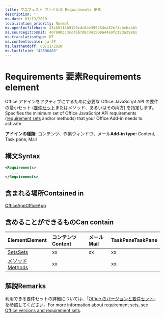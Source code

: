 ```yaml
---
title: マニフェスト ファイルの Requirements 要素
description: ''
ms.date: 03/19/2019
localization_priority: Normal
ms.openlocfilehash: 43c66118b9129c4c8ae395254ea82ef1cbcbaab1
ms.sourcegitcommit: 4079903c3cc45b7d8c041509a44e9fc38da399b1
ms.translationtype: MT
ms.contentlocale: ja-JP
ms.lasthandoff: 03/11/2020
ms.locfileid: "42596460"
---
```

# <a name="requirements-element"></a><span data-ttu-id="0539c-102">Requirements 要素</span><span class="sxs-lookup"><span data-stu-id="0539c-102">Requirements element</span></span>

<span data-ttu-id="0539c-103">Office アドインをアクティブにするために必要な Office JavaScript API の要件の最小セット ([要件セット](../../develop/office-versions-and-requirement-sets.md#specify-office-hosts-and-requirement-sets)またはメソッド、あるいはその両方) を指定します。</span><span class="sxs-lookup"><span data-stu-id="0539c-103">Specifies the minimum set of Office JavaScript API requirements ([requirement sets](../../develop/office-versions-and-requirement-sets.md#specify-office-hosts-and-requirement-sets) and/or methods) that your Office Add-in needs to activate.</span></span>

<span data-ttu-id="0539c-104">**アドインの種類:** コンテンツ、作業ウィンドウ、メール</span><span class="sxs-lookup"><span data-stu-id="0539c-104">**Add-in type:** Content, Task pane, Mail</span></span>

## <a name="syntax"></a><span data-ttu-id="0539c-105">構文</span><span class="sxs-lookup"><span data-stu-id="0539c-105">Syntax</span></span>

```XML
<Requirements>
   ...
</Requirements>
```

## <a name="contained-in"></a><span data-ttu-id="0539c-106">含まれる場所</span><span class="sxs-lookup"><span data-stu-id="0539c-106">Contained in</span></span>

[<span data-ttu-id="0539c-107">OfficeApp</span><span class="sxs-lookup"><span data-stu-id="0539c-107">OfficeApp</span></span>](officeapp.md)

## <a name="can-contain"></a><span data-ttu-id="0539c-108">含めることができるもの</span><span class="sxs-lookup"><span data-stu-id="0539c-108">Can contain</span></span>

|<span data-ttu-id="0539c-109">**Element**</span><span class="sxs-lookup"><span data-stu-id="0539c-109">**Element**</span></span>|<span data-ttu-id="0539c-110">**コンテンツ**</span><span class="sxs-lookup"><span data-stu-id="0539c-110">**Content**</span></span>|<span data-ttu-id="0539c-111">**メール**</span><span class="sxs-lookup"><span data-stu-id="0539c-111">**Mail**</span></span>|<span data-ttu-id="0539c-112">**TaskPane**</span><span class="sxs-lookup"><span data-stu-id="0539c-112">**TaskPane**</span></span>|
|:-----|:-----|:-----|:-----|
|[<span data-ttu-id="0539c-113">Sets</span><span class="sxs-lookup"><span data-stu-id="0539c-113">Sets</span></span>](sets.md)|<span data-ttu-id="0539c-114">x</span><span class="sxs-lookup"><span data-stu-id="0539c-114">x</span></span>|<span data-ttu-id="0539c-115">x</span><span class="sxs-lookup"><span data-stu-id="0539c-115">x</span></span>|<span data-ttu-id="0539c-116">x</span><span class="sxs-lookup"><span data-stu-id="0539c-116">x</span></span>|
|[<span data-ttu-id="0539c-117">メソッド</span><span class="sxs-lookup"><span data-stu-id="0539c-117">Methods</span></span>](methods.md)|<span data-ttu-id="0539c-118">x</span><span class="sxs-lookup"><span data-stu-id="0539c-118">x</span></span>||<span data-ttu-id="0539c-119">x</span><span class="sxs-lookup"><span data-stu-id="0539c-119">x</span></span>|

## <a name="remarks"></a><span data-ttu-id="0539c-120">解説</span><span class="sxs-lookup"><span data-stu-id="0539c-120">Remarks</span></span>

<span data-ttu-id="0539c-121">利用できる要件セットの詳細については、「[Office のバージョンと要件セット](../../develop/office-versions-and-requirement-sets.md)」を参照してください。</span><span class="sxs-lookup"><span data-stu-id="0539c-121">For more information about requirement sets, see [Office versions and requirement sets](../../develop/office-versions-and-requirement-sets.md).</span></span>
